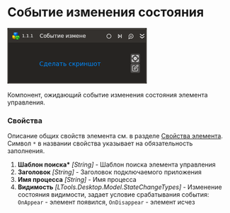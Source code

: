 # Событие изменения состояния

![](../../../../resources/activities/basic/desktop/events/state-cahged-trigger-base.png)

Компонент, ожидающий событие изменения состояния элемента управления.

### Свойства

Описание общих свойств элемента см. в разделе [Свойства элемента](https://docs.primo-rpa.ru/primo-rpa/primo-studio/process/elements#svoistva-elementa).\
Символ `*` в названии свойства указывает на обязательность заполнения.

1. **Шаблон поиска\*** *[String]* - Шаблон поиска элемента управления
1. **Заголовок** *[String]* - Заголовок подключаемого приложения
1. **Имя процесса** *[String]* - Имя процесса
1. **Видимость** *[LTools.Desktop.Model.StateChangeTypes]* - Изменение состояния видимости, задает условие срабатывания события: `OnAppear` - элемент появился, `OnDisappear` - элемент исчез
